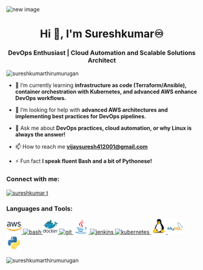 ![new image](https://github.com/user-attachments/assets/3304dc46-50bb-4a57-b552-f1ed91ef4fc4)

<h1 align="center">Hi 🤞, I'm Sureshkumar♾️</h1>
<h3 align="center">DevOps Enthusiast | Cloud Automation and Scalable Solutions Architect</h3>

<p align="left"> <img src="https://komarev.com/ghpvc/?username=sureshkumarthirumurugan&label=Profile%20views&color=0e75b6&style=flat" alt="sureshkumarthirumurugan" /> </p>

- 🌱 I’m currently learning **infrastructure as code (Terraform/Ansible), container orchestration with Kubernetes, and advanced AWS enhance DevOps workflows.**

- 🤝 I’m looking for help with **advanced AWS architectures and implementing best practices for DevOps pipelines.**

- 💬 Ask me about **DevOps practices, cloud automation, or why Linux is always the answer!**

- 📫 How to reach me **vijaysuresh412001@gmail.com**

- ⚡ Fun fact **I speak fluent Bash and a bit of Pythonese!**

<h3 align="left">Connect with me:</h3>
<p align="left">
<a href="https://linkedin.com/in/sureshkumar t" target="blank"><img align="center" src="https://raw.githubusercontent.com/rahuldkjain/github-profile-readme-generator/master/src/images/icons/Social/linked-in-alt.svg" alt="sureshkumar t" height="30" width="40" /></a>
</p>

<h3 align="left">Languages and Tools:</h3>
<p align="left"> <a href="https://aws.amazon.com" target="_blank" rel="noreferrer"> <img src="https://raw.githubusercontent.com/devicons/devicon/master/icons/amazonwebservices/amazonwebservices-original-wordmark.svg" alt="aws" width="40" height="40"/> </a> <a href="https://www.gnu.org/software/bash/" target="_blank" rel="noreferrer"> <img src="https://www.vectorlogo.zone/logos/gnu_bash/gnu_bash-icon.svg" alt="bash" width="40" height="40"/> </a> <a href="https://www.docker.com/" target="_blank" rel="noreferrer"> <img src="https://raw.githubusercontent.com/devicons/devicon/master/icons/docker/docker-original-wordmark.svg" alt="docker" width="40" height="40"/> </a> <a href="https://git-scm.com/" target="_blank" rel="noreferrer"> <img src="https://www.vectorlogo.zone/logos/git-scm/git-scm-icon.svg" alt="git" width="40" height="40"/> </a> <a href="https://www.java.com" target="_blank" rel="noreferrer"> <img src="https://raw.githubusercontent.com/devicons/devicon/master/icons/java/java-original.svg" alt="java" width="40" height="40"/> </a> <a href="https://www.jenkins.io" target="_blank" rel="noreferrer"> <img src="https://www.vectorlogo.zone/logos/jenkins/jenkins-icon.svg" alt="jenkins" width="40" height="40"/> </a> <a href="https://kubernetes.io" target="_blank" rel="noreferrer"> <img src="https://www.vectorlogo.zone/logos/kubernetes/kubernetes-icon.svg" alt="kubernetes" width="40" height="40"/> </a> <a href="https://www.linux.org/" target="_blank" rel="noreferrer"> <img src="https://raw.githubusercontent.com/devicons/devicon/master/icons/linux/linux-original.svg" alt="linux" width="40" height="40"/> </a> <a href="https://www.mysql.com/" target="_blank" rel="noreferrer"> <img src="https://raw.githubusercontent.com/devicons/devicon/master/icons/mysql/mysql-original-wordmark.svg" alt="mysql" width="40" height="40"/> </a> <a href="https://www.python.org" target="_blank" rel="noreferrer"> <img src="https://raw.githubusercontent.com/devicons/devicon/master/icons/python/python-original.svg" alt="python" width="40" height="40"/> </a> </p>

<p><img align="center" src="https://github-readme-stats.vercel.app/api/top-langs?username=sureshkumarthirumurugan&show_icons=true&locale=en&layout=compact" alt="sureshkumarthirumurugan" /></p>
